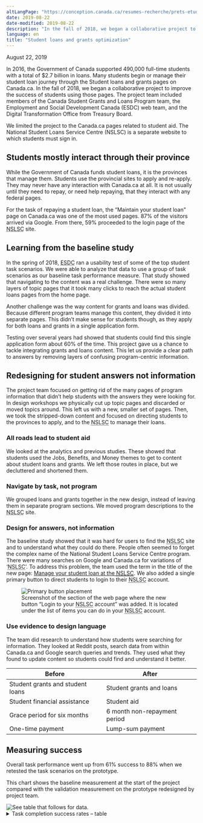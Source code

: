 ```yaml
---
altLangPage: "https://conception.canada.ca/resumes-recherche/prets-etudiants-resume-recherche.html"
date: 2019-08-22
date-modified: 2019-08-22
description: "In the fall of 2018, we began a collaborative project to improve the success of students using those pages."
language: en
title: "Student loans and grants optimization"
---
```

<p class="post-meta">August 22, 2019</p>
<p>In 2016, the Government of Canada supported 490,000 full-time students with a total of $2.7 billion in loans. Many students begin or manage their student loan journey through the Student loans and grants pages on Canada.ca. In the fall of 2018, we began a collaborative project to improve the success of students using those pages. The project team included members of the Canada Student Grants and Loans Program team, the Employment and Social Development Canada (ESDC) web team, and the Digital Transformation Office from Treasury Board.</p>
<p>We limited the project to the Canada.ca pages related to student aid. The National Student Loans Service Centre (NSLSC) is a separate website to which students must sign in.</p>
<h2>Students mostly interact through their province</h2>
<p>While the Government of Canada funds student loans, it is the provinces that manage them. Students use the provincial sites to apply and re-apply. They may never have any interaction with Canada.ca at all. It is not usually until they need to repay, or need help repaying, that they interact with any federal pages. </p>
<p>For the task of repaying a student loan, the “Maintain your student loan" page on Canada.ca was one of the most used pages. 87% of the visitors arrived via Google. From there, 59% proceeded to the login page of the <abbr title="National Student Loans Service Centre">NSLSC</abbr> site. </p>
<h2>Learning from the baseline study</h2>
<p>In the spring of 2018, <abbr title="Employment and Social Development Canada">ESDC</abbr> ran a usability test of some of the top student task scenarios. We were able to analyze that data to use a group of task scenarios as our baseline task performance measure. That study showed that navigating to the content was a real challenge. There were so many layers of topic pages that it took many clicks to reach the actual student loans pages from the home page.</p>
<p>Another challenge was the way content for grants and loans was divided. Because different program teams manage this content, they divided it into separate pages. This didn’t make sense for students though, as they apply for both loans and grants in a single application form.</p>
<p>Testing over several years had showed that students could find this single application form about 60% of the time. This project gave us a chance to tackle integrating grants and loans content. This let us provide a clear path to answers by removing layers of confusing program-centric information.</p>
<h2>Redesigning for student answers not information</h2>
<p>The project team focused on getting rid of the many pages of program information that didn’t help students with the answers they were looking for. In design workshops we physically cut up topic pages and discarded or moved topics around. This left us with a new, smaller set of pages. Then, we took the stripped-down content and focused on directing students to the provinces to apply, and to the <abbr title="National Student Loans Service Centre">NSLSC</abbr> to manage their loans. </p>
<h3>All roads lead to student aid</h3>
<p>We looked at the analytics and previous studies. These showed that students used the Jobs, Benefits, and Money themes to get to content about student loans and grants. We left those routes in place, but we decluttered and shortened them.</p>
<h3>Navigate by task, not program</h3>
<p>We grouped loans and grants together in the new design, instead of leaving them in separate program sections. We moved program descriptions to the <abbr title="National Student Loans Service Centre">NSLSC</abbr> site.</p>
<h3>Design for answers, not information</h3>
<p>The baseline study showed that it was hard for users to find the <abbr title="National Student Loans Service Centre">NSLSC</abbr> site and to understand what they could do there.  People often seemed to forget the complex name of the National Student Loans Service Centre program. There were many searches on Google and Canada.ca for variations of ‘<abbr title="National Student Loans Service Centre">NSLSC</abbr>’. To address this problem, the team used the term in the title of the new page: <a href="https://www.canada.ca/en/services/benefits/education/student-aid/manage-student-loan.html">Manage your student loan at the <abbr title="National Student Loans Service Centre">NSLSC</abbr></a>. We also added a single primary button to direct students to login to their <abbr title="National Student Loans Service Centre">NSLSC</abbr> account.</p>
<figure class="mrgn-tp-lg mrgn-bttm-lg"> <img class="img-responsive border" alt="Primary button placement" src="../images/student-loans/nslsc-account.png"/>
  <figcaption>Screenshot of the section of the web page where the new button “Login to your <abbr title="National Student Loans Service Centre">NSLSC</abbr> account” was added. It is located under the list of items you can do in your <abbr title="National Student Loans Service Centre">NSLSC</abbr> account.</figcaption>
</figure>
<h3>Use evidence to design language</h3>
<p>The team did research to understand how students were searching for information. They looked at Reddit posts, search data from within Canada.ca and Google search queries and trends. They used what they found to update content so students could find and understand it better.</p>
<div class="table-bravo mrgn-tp-lg">
  <table class="table table-bordered">
    <thead>
      <tr>
        <th scope="col">Before</th>
        <th scope="col">After</th>
      </tr>
    </thead>
    <tbody>
      <tr>
        <td>Student grants and student loans</td>
        <td  > Student grants and loans </td>
      </tr>
      <tr>
        <td> Student financial assistance </td>
        <td> Student aid </td>
      </tr>
      <tr>
        <td> Grace period for six months </td>
        <td  > 6 month non-repayment period </td>
      </tr>
      <tr>
        <td> One-time payment </td>
        <td  > Lump-sum payment </td>
      </tr>
    </tbody>
  </table>
</div>
<h2>Measuring success</h2>
<p>Overall task performance went up from 61% success to 88% when we retested the task scenarios on the prototype. </p>
<p>This chart shows the baseline measurement at the start of the project compared with the validation measurement on the prototype redesigned by project team.</p>
<img class="img-responsive hidden-sm hidden-xs" alt="See table that follows for data." src="../images/student-loans/student-loans-task-success-chart.png"/>
<div class="row col-md-9">
  <details>
    <summary>Task completion success rates – table</summary>
    <div class="table-bravo">
      <table class="table table-bordered">
        <thead>
          <tr>
            <th scope="col">Task</th>
            <th scope="col">Baseline</th>
            <th scope="col">Validation</th>
          </tr>
        </thead>
        <tbody>
          <tr>
            <td>Canada Apprentice Loan</td>
            <td  >80%</td>
            <td>88%</td>
          </tr>
          <tr>
            <td>Part-time</td>
            <td>72%</td>
            <td>100%</td>
          </tr>
          <tr>
            <td>Loan-grant</td>
            <td  >61%</td>
            <td>88%</td>
          </tr>
          <tr>
            <td>Update banking information</td>
            <td  >15%</td>
            <td>82%</td>
          
          <tr>
            <td>Paying back student loan</td>
            <td  >57%</td>
            <td>100%</td>
          </tr>
            </tr>
          <tr>
            <td>Repayment assistance</td>
            <td  >86%</td>
            <td>100%</td>
          </tr>
        </tbody>
      </table>
    </div>
  </details>
</div>
<h2>What we learned</h2>
<p>To better serve Canadians, teams have to remove their program information and focus on providing answers and service. For student loans, that meant guiding users to the provinces and the <abbr title="National Student Loans Service Centre">NSLSC</abbr>. The Canada.ca pages are only there to fill the answer-gaps between those service points. </p>
<h2>Request the research</h2>
<p>If you’d like to see the detailed research findings from this project, email us at <a href="mailto:dto.btn@tbs-sct.gc.ca">dto.btn@tbs-sct.gc.ca</a>.</p>
<h2>Let us know what you think</h2>
<p>Tweet using the hashtag #Canadadotca.</p>
<h2>Explore further </h2>
<ul>
  <li><a href="https://www.canada.ca/en/services/benefits/education/student-aid.html">See the updated Student aid pages</a></li>
  <li>Read our blog post: <a href="https://blog.canada.ca/2019/08/26/content-design-tips.html">Six content design tips from our Student loans and Parental benefits optimization projects</a></li>
  <li>Read overviews of other <a href="https://blog.canada.ca/pages/project-overview.html#projects">projects with our partners</a></li>
</ul>
